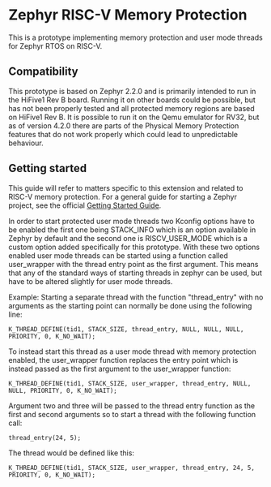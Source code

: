 # Zephyr RISC-V Memory Protection

This is a prototype implementing memory protection and user mode threads for Zephyr RTOS on RISC-V.

## Compatibility

This prototype is based on Zephyr 2.2.0 and is primarily intended to run in the HiFive1 Rev B board. Running it on other boards could be possible, but has not been properly tested and all protected memory regions are based on HiFive1 Rev B.
It is possible to run it on the Qemu emulator for RV32, but as of version 4.2.0 there are parts of the Physical Memory Protection features that do not work properly which could lead to unpredictable behaviour.

## Getting started

This guide will refer to matters specific to this extension and related to RISC-V memory protection. For a general guide for starting a Zephyr project, see the official [Getting Started Guide](https://docs.zephyrproject.org/latest/getting_started/index.html).

In order to start protected user mode threads two Kconfig options have to be enabled the first one being STACK_INFO which is an option available in Zephyr by default and the second one is RISCV_USER_MODE which is a custom option added specifically for this prototype.
With these two options enabled user mode threads can be started using a function called user_wrapper with the thread entry point as the first argument. This means that any of the standard ways of starting threads in zephyr can be used, but have to be altered slightly for user mode threads.

Example:
Starting a separate thread with the function "thread_entry" with no arguments as the starting point can normally be done using the following line:
```
K_THREAD_DEFINE(tid1, STACK_SIZE, thread_entry, NULL, NULL, NULL, PRIORITY, 0, K_NO_WAIT);
```
To instead start this thread as a user mode thread with memory protection enabled, the user_wrapper function replaces the entry point which is instead passed as the first argument to the user_wrapper function:
```
K_THREAD_DEFINE(tid1, STACK_SIZE, user_wrapper, thread_entry, NULL, NULL, PRIORITY, 0, K_NO_WAIT);
```
Argument two and three will be passed to the thread entry function as the first and second arguments so to start a thread with the following function call:
```
thread_entry(24, 5);
```
The thread would be defined like this:
```
K_THREAD_DEFINE(tid1, STACK_SIZE, user_wrapper, thread_entry, 24, 5, PRIORITY, 0, K_NO_WAIT);
```
